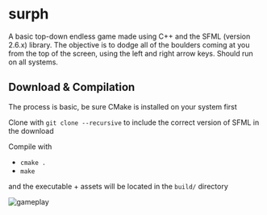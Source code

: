 # surph
A basic top-down endless game made using C++ and the SFML (version 2.6.x) library. The objective is to dodge all of the boulders coming at you from the top of the screen, using the left and right arrow keys. Should run on all systems.

## Download & Compilation
The process is basic, be sure CMake is installed on your system first

Clone with `git clone --recursive` to include the correct version of SFML in the download

Compile with
- `cmake .`
- `make`
  
and the executable + assets will be located in the `build/` directory

![gameplay](https://raw.githubusercontent.com/mmiiles/surph/main/.gameplay.png)
